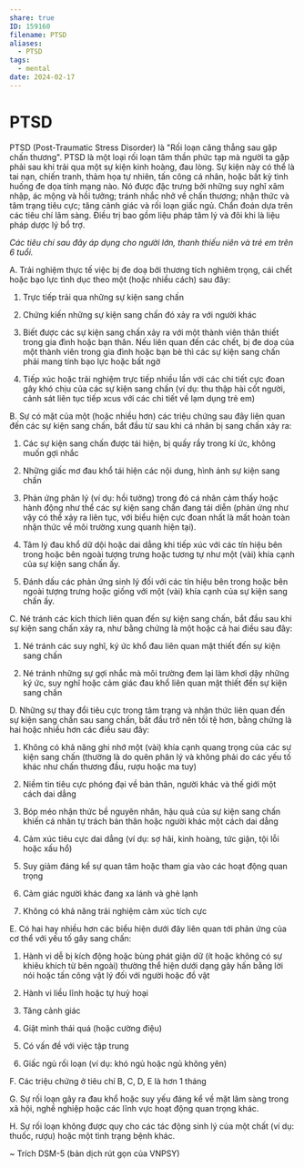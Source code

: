 ```yaml
---
share: true
ID: 159160
filename: PTSD
aliases:
  - PTSD
tags:
  - mental
date: 2024-02-17
---
```

# PTSD

PTSD (Post-Traumatic Stress Disorder) là "Rối loạn căng thẳng sau gặp chấn thương". PTSD là một loại rối loạn tâm thần phức tạp mà người ta gặp phải sau khi trải qua một sự kiện kinh hoàng, đau lòng. Sự kiện này có thể là tai nạn, chiến tranh, thảm họa tự nhiên, tấn công cá nhân, hoặc bất kỳ tình huống đe dọa tính mạng nào. Nó được đặc trưng bởi những suy nghĩ xâm nhập, ác mộng và hồi tưởng; tránh nhắc nhở về chấn thương; nhận thức và tâm trạng tiêu cực; tăng cảnh giác và rối loạn giấc ngủ. Chẩn đoán dựa trên các tiêu chí lâm sàng. Điều trị bao gồm liệu pháp tâm lý và đôi khi là liệu pháp dược lý bổ trợ.


*Các tiêu chí sau đây áp dụng cho người lớn, thanh thiếu niên và trẻ em trên 6 tuổi.*

A. Trải nghiệm thực tế việc bị đe doạ bởi thương tích nghiêm trọng, cái chết hoặc bạo lực tình dục theo một (hoặc nhiều cách) sau đây:

1. Trực tiếp trải qua những sự kiện sang chấn

2. Chứng kiến những sự kiện sang chấn đó xảy ra với người khác

3. Biết được các sự kiện sang chấn xảy ra với một thành viên thân thiết trong gia đình hoặc bạn thân. Nếu liên quan đến các chết, bị đe doạ của một thành viên trong gia đình hoặc bạn bè thì các sự kiện sang chấn phải mang tính bạo lực hoặc bất ngờ

4. Tiếp xúc hoặc trải nghiệm trực tiếp nhiều lần với các chi tiết cực đoan gây khó chịu của các sự kiện sang chấn (ví dụ: thu thập hài cốt người, cảnh sát liên tục tiếp xcus với các chi tiết về lạm dụng trẻ em)

B. Sự có mặt của một (hoặc nhiều hơn) các triệu chứng sau đây liên quan đến các sự kiện sang chấn, bắt đầu từ sau khi cá nhân bị sang chấn xảy ra:

1. Các sự kiện sang chấn được tái hiện, bị quấy rầy trong kí ức, không muốn gợi nhắc

2. Những giấc mơ đau khổ tái hiện các nội dung, hình ảnh sự kiện sang chấn

3. Phản ứng phân lý (ví dụ: hồi tưởng) trong đó cá nhân cảm thấy hoặc hành động như thể các sự kiện sang chấn đang tái diễn (phản ứng như vậy có thể xảy ra liên tục, với biểu hiện cực đoan nhất là mất hoàn toàn nhận thức về môi trường xung quanh hiện tại).

4. Tâm lý đau khổ dữ dội hoặc dai dẳng khi tiếp xúc với các tín hiệu bên trong hoặc bên ngoài tượng trưng hoặc tương tự như một (vài) khía cạnh của sự kiện sang chấn ấy.

5. Đánh dấu các phản ứng sinh lý đối với các tín hiệu bên trong hoặc bên ngoài tượng trưng hoặc giống với một (vài) khía cạnh của sự kiện sang chấn ấy.

C. Né tránh các kích thích liên quan đến sự kiện sang chấn, bắt đầu sau khi sự kiện sang chấn xảy ra, như bằng chứng là một hoặc cả hai điều sau đây:

1. Né tránh các suy nghĩ, ký ức khổ đau liên quan mật thiết đến sự kiện sang chấn

2. Né tránh những sự gợi nhắc mà môi trường đem lại làm khơi dậy những ký ức, suy nghĩ hoặc cảm giác đau khổ liên quan mật thiết đến sự kiện sang chấn

D. Những sự thay đổi tiêu cực trong tâm trạng và nhận thức liên quan đến sự kiện sang chấn sau sang chấn, bắt đầu trở nên tồi tệ hơn, bằng chứng là hai hoặc nhiều hơn các điều sau đây:

1. Không có khả năng ghi nhớ một (vài) khía cạnh quang trọng của các sự kiện sang chấn (thường là do quên phân lý và không phải do các yếu tố khác như chấn thương đầu, rượu hoặc ma tuy)

2. Niềm tin tiêu cực phóng đại về bản thân, người khác và thế giới một cách dai dẳng

3. Bóp méo nhận thức bề nguyên nhân, hậu quả của sự kiện sang chấn khiến cá nhân tự trách bản thân hoặc người khác một cách dai dẳng

4. Cảm xúc tiêu cực dai dẳng (ví dụ: sợ hãi, kinh hoàng, tức giận, tội lỗi hoặc xấu hổ)

5. Suy giảm đáng kể sự quan tâm hoặc tham gia vào các hoạt động quan trọng

6. Cảm giác người khác đang xa lánh và ghẻ lạnh

7. Không có khả năng trải nghiệm cảm xúc tích cực

E. Có hai hay nhiều hơn các biểu hiện dưới đây liên quan tới phản ứng của cơ thể với yếu tố gây sang chấn:

1. Hành vi dễ bị kích động hoặc bùng phát giận dữ (ít hoặc không có sự khiêu khích từ bên ngoài) thường thể hiện dưới dạng gây hấn bằng lời nói hoặc tấn công vật lý đối với người hoặc đồ vật

2. Hành vi liều lĩnh hoặc tự huỷ hoại

3. Tăng cảnh giác

4. Giật mình thái quá (hoặc cường điệu)

5. Có vấn đề với việc tập trung

6. Giấc ngủ rối loạn (ví dụ: khó ngủ hoặc ngủ không yên)

F. Các triệu chứng ở tiêu chí B, C, D, E là hơn 1 tháng

G. Sự rối loạn gây ra đau khổ hoặc suy yếu đáng kể về mặt lâm sàng trong xã hội, nghề nghiệp hoặc các lĩnh vực hoạt động quan trọng khác.

H. Sự rối loạn không được quy cho các tác động sinh lý của một chất (ví dụ: thuốc, rượu) hoặc một tình trạng bệnh khác.

~ Trích DSM-5 (bản dịch rút gọn của VNPSY)